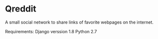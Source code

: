# Qreddit
A small social network to share links of favorite webpages on the internet.


Requirements:
Django verssion 1.8
Python 2.7

